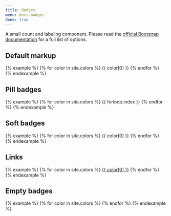 ```yaml
---
title: Badges
menu: docs.badges
done: true
---
```


A small count and labeling component. Please read the [official Bootstrap documentation](https://getbootstrap.com/docs/4.3/components/badge/) for a full list of options.

## Default markup

{% example %}
{% for color in site.colors %}
<span class="badge text-white bg-{{ color[0] }}">{{ color[0] }}</span>
{% endfor %}
{% endexample %}

## Pill badges

{% example %}
{% for color in site.colors %}
<span class="badge badge-pill text-white bg-{{ color[0] }}">{{ forloop.index }}</span>
{% endfor %}
{% endexample %}


## Soft badges

{% example %}
{% for color in site.colors %}
<span class="badge bg-{{ color[0] }}-lt">{{ color[0] }}</span>
{% endfor %}
{% endexample %}


## Links

{% example %}
{% for color in site.colors %}
<a href="#" class="badge bg-{{ color[0] }}">{{ color[0] }}</a>
{% endfor %}
{% endexample %}


## Empty badges

{% example %}
{% for color in site.colors %}
<a href="#" class="badge bg-{{ color[0] }}"></a>
{% endfor %}
{% endexample %}

